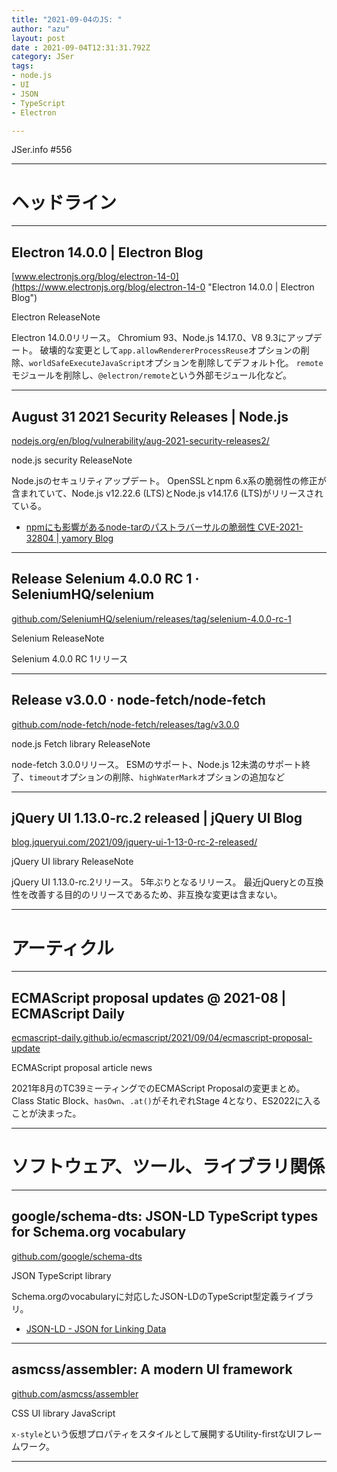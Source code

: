 ```yaml
---
title: "2021-09-04のJS: "
author: "azu"
layout: post
date : 2021-09-04T12:31:31.792Z
category: JSer
tags:
- node.js
- UI
- JSON
- TypeScript
- Electron

---
```


JSer.info #556

----

<h1 class="site-genre">ヘッドライン</h1>

----

## Electron 14.0.0 | Electron Blog
[www.electronjs.org/blog/electron-14-0](https://www.electronjs.org/blog/electron-14-0 "Electron 14.0.0 | Electron Blog")
<p class="jser-tags jser-tag-icon"><span class="jser-tag">Electron</span> <span class="jser-tag">ReleaseNote</span></p>

Electron 14.0.0リリース。
Chromium 93、Node.js 14.17.0、V8 9.3にアップデート。
破壊的な変更として`app.allowRendererProcessReuse`オプションの削除、`worldSafeExecuteJavaScript`オプションを削除してデフォルト化。
`remote`モジュールを削除し、`@electron/remote`という外部モジュール化など。


----

## August 31 2021 Security Releases | Node.js
[nodejs.org/en/blog/vulnerability/aug-2021-security-releases2/](https://nodejs.org/en/blog/vulnerability/aug-2021-security-releases2/ "August 31 2021 Security Releases | Node.js")
<p class="jser-tags jser-tag-icon"><span class="jser-tag">node.js</span> <span class="jser-tag">security</span> <span class="jser-tag">ReleaseNote</span></p>

Node.jsのセキュリティアップデート。
OpenSSLとnpm 6.x系の脆弱性の修正が含まれていて、Node.js v12.22.6 (LTS)とNode.js v14.17.6 (LTS)がリリースされている。

- [npmにも影響があるnode-tarのパストラバーサルの脆弱性 CVE-2021-32804 | yamory Blog](https://yamory.io/blog/cve-2021-32804-node-tar-reproduce/ "npmにも影響があるnode-tarのパストラバーサルの脆弱性 CVE-2021-32804 | yamory Blog")

----

## Release Selenium 4.0.0 RC 1 · SeleniumHQ/selenium
[github.com/SeleniumHQ/selenium/releases/tag/selenium-4.0.0-rc-1](https://github.com/SeleniumHQ/selenium/releases/tag/selenium-4.0.0-rc-1 "Release Selenium 4.0.0 RC 1 · SeleniumHQ/selenium")
<p class="jser-tags jser-tag-icon"><span class="jser-tag">Selenium</span> <span class="jser-tag">ReleaseNote</span></p>

Selenium 4.0.0 RC 1リリース


----

## Release v3.0.0 · node-fetch/node-fetch
[github.com/node-fetch/node-fetch/releases/tag/v3.0.0](https://github.com/node-fetch/node-fetch/releases/tag/v3.0.0 "Release v3.0.0 · node-fetch/node-fetch")
<p class="jser-tags jser-tag-icon"><span class="jser-tag">node.js</span> <span class="jser-tag">Fetch</span> <span class="jser-tag">library</span> <span class="jser-tag">ReleaseNote</span></p>

node-fetch 3.0.0リリース。
ESMのサポート、Node.js 12未満のサポート終了、`timeout`オプションの削除、`highWaterMark`オプションの追加など


----

## jQuery UI 1.13.0-rc.2 released | jQuery UI Blog
[blog.jqueryui.com/2021/09/jquery-ui-1-13-0-rc-2-released/](https://blog.jqueryui.com/2021/09/jquery-ui-1-13-0-rc-2-released/ "jQuery UI 1.13.0-rc.2 released | jQuery UI Blog")
<p class="jser-tags jser-tag-icon"><span class="jser-tag">jQuery</span> <span class="jser-tag">UI</span> <span class="jser-tag">library</span> <span class="jser-tag">ReleaseNote</span></p>

jQuery UI 1.13.0-rc.2リリース。
5年ぶりとなるリリース。
最近jQueryとの互換性を改善する目的のリリースであるため、非互換な変更は含まない。


----
<h1 class="site-genre">アーティクル</h1>

----

## ECMAScript proposal updates @ 2021-08 | ECMAScript Daily
[ecmascript-daily.github.io/ecmascript/2021/09/04/ecmascript-proposal-update](https://ecmascript-daily.github.io/ecmascript/2021/09/04/ecmascript-proposal-update "ECMAScript proposal updates @ 2021-08 | ECMAScript Daily")
<p class="jser-tags jser-tag-icon"><span class="jser-tag">ECMAScript</span> <span class="jser-tag">proposal</span> <span class="jser-tag">article</span> <span class="jser-tag">news</span></p>

2021年8月のTC39ミーティングでのECMAScript Proposalの変更まとめ。
Class Static Block、`hasOwn`、`.at()`がそれぞれStage 4となり、ES2022に入ることが決まった。


----
<h1 class="site-genre">ソフトウェア、ツール、ライブラリ関係</h1>

----

## google/schema-dts: JSON-LD TypeScript types for Schema.org vocabulary
[github.com/google/schema-dts](https://github.com/google/schema-dts "google/schema-dts: JSON-LD TypeScript types for Schema.org vocabulary")
<p class="jser-tags jser-tag-icon"><span class="jser-tag">JSON</span> <span class="jser-tag">TypeScript</span> <span class="jser-tag">library</span></p>

Schema.orgのvocabularyに対応したJSON-LDのTypeScript型定義ライブラリ。

- [JSON-LD - JSON for Linking Data](https://json-ld.org/ "JSON-LD - JSON for Linking Data")

----

## asmcss/assembler: A modern UI framework
[github.com/asmcss/assembler](https://github.com/asmcss/assembler "asmcss/assembler: A modern UI framework")
<p class="jser-tags jser-tag-icon"><span class="jser-tag">CSS</span> <span class="jser-tag">UI</span> <span class="jser-tag">library</span> <span class="jser-tag">JavaScript</span></p>

`x-style`という仮想プロパティをスタイルとして展開するUtility-firstなUIフレームワーク。


----
